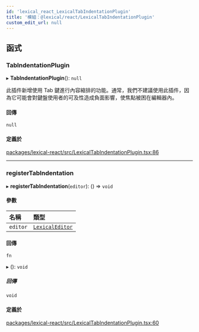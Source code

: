 ```yaml
---
id: 'lexical_react_LexicalTabIndentationPlugin'
title: '模組：@lexical/react/LexicalTabIndentationPlugin'
custom_edit_url: null
---
```


## 函式

### TabIndentationPlugin

▸ **TabIndentationPlugin**(): `null`

此插件新增使用 Tab 鍵進行內容縮排的功能。通常，我們不建議使用此插件，因為它可能會對鍵盤使用者的可及性造成負面影響，使焦點被困在編輯器內。

#### 回傳

`null`

#### 定義於

[packages/lexical-react/src/LexicalTabIndentationPlugin.tsx:86](https://github.com/facebook/lexical/tree/main/packages/lexical-react/src/LexicalTabIndentationPlugin.tsx#L86)

---

### registerTabIndentation

▸ **registerTabIndentation**(`editor`): () => `void`

#### 參數

| 名稱     | 類型                                                   |
| :------- | :----------------------------------------------------- |
| `editor` | [`LexicalEditor`](../classes/lexical.LexicalEditor.md) |

#### 回傳

`fn`

▸ (): `void`

##### 回傳

`void`

#### 定義於

[packages/lexical-react/src/LexicalTabIndentationPlugin.tsx:60](https://github.com/facebook/lexical/tree/main/packages/lexical-react/src/LexicalTabIndentationPlugin.tsx#L60)
